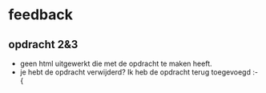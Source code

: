 # feedback

## opdracht 2&3

 - geen html uitgewerkt die met de opdracht te maken heeft.
 - je hebt de opdracht verwijderd? Ik heb de opdracht terug toegevoegd :-{